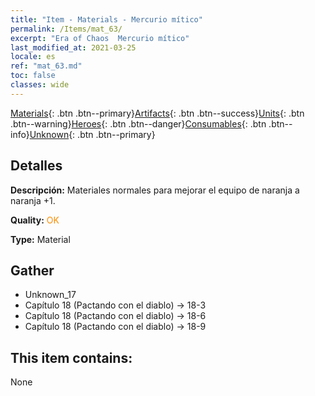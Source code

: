 ```yaml
---
title: "Item - Materials - Mercurio mítico"
permalink: /Items/mat_63/
excerpt: "Era of Chaos  Mercurio mítico"
last_modified_at: 2021-03-25
locale: es
ref: "mat_63.md"
toc: false
classes: wide
---
```

 [Materials](/es/Items/){: .btn .btn--primary}[Artifacts](/es/Items/Artifacts/){: .btn .btn--success}[Units](/es/Items/Units/){: .btn .btn--warning}[Heroes](/es/Items/Heroes/){: .btn .btn--danger}[Consumables](/es/Items/Consumables/){: .btn .btn--info}[Unknown](/es/Items/Unknown/){: .btn .btn--primary}

## Detalles
 **Descripción:** Materiales normales para mejorar el equipo de naranja a naranja +1.

 **Quality:** <span style="color: #FF8C00">OK</span>

 **Type:** Material

## Gather

*    Unknown_17 
*    Capítulo 18 (Pactando con el diablo) -> 18-3 
*    Capítulo 18 (Pactando con el diablo) -> 18-6 
*    Capítulo 18 (Pactando con el diablo) -> 18-9 

## This item contains:

  None


